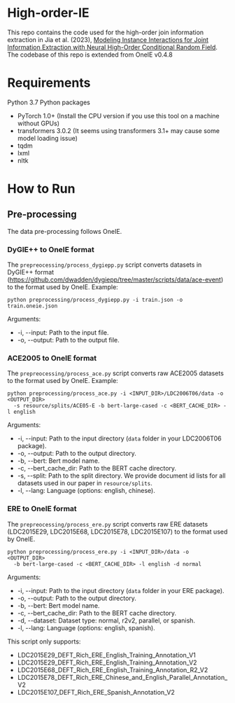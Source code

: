 # High-order-IE


This repo contains the code used for the high-order join information extraction in Jia et al. (2023), [Modeling Instance Interactions for Joint Information Extraction with Neural High-Order Conditional Random Field](https://aclanthology.org/2023.acl-long.766/#). The codebase of this repo is extended from OneIE v0.4.8

# Requirements

Python 3.7
Python packages
- PyTorch 1.0+ (Install the CPU version if you use this tool on a machine without GPUs)
- transformers 3.0.2 (It seems using transformers 3.1+ may cause some model loading issue)
- tqdm
- lxml
- nltk


# How to Run

## Pre-processing
The data pre-processing follows OneIE.

### DyGIE++ to OneIE format
The `prepreocessing/process_dygiepp.py` script converts datasets in DyGIE++
format (https://github.com/dwadden/dygiepp/tree/master/scripts/data/ace-event) to
the format used by OneIE. Example:

```
python preprocessing/process_dygiepp.py -i train.json -o train.oneie.json
```

Arguments:
- -i, --input: Path to the input file.
- -o, --output: Path to the output file.

### ACE2005 to OneIE format
The `prepreocessing/process_ace.py` script converts raw ACE2005 datasets to the
format used by OneIE. Example:

```
python preprocessing/process_ace.py -i <INPUT_DIR>/LDC2006T06/data -o <OUTPUT_DIR>
  -s resource/splits/ACE05-E -b bert-large-cased -c <BERT_CACHE_DIR> -l english
```

Arguments:
- -i, --input: Path to the input directory (`data` folder in your LDC2006T06
  package).
- -o, --output: Path to the output directory.
- -b, --bert: Bert model name.
- -c, --bert_cache_dir: Path to the BERT cache directory.
- -s, --split: Path to the split directory. We provide document id lists for all
  datasets used in our paper in `resource/splits`.
- -l, --lang: Language (options: english, chinese).

### ERE to OneIE format
The `prepreocessing/process_ere.py` script converts raw ERE datasets (LDC2015E29,
LDC2015E68, LDC2015E78, LDC2015E107) to the format used by OneIE. 

```
python preprocessing/process_ere.py -i <INPUT_DIR>/data -o <OUTPUT_DIR>
  -b bert-large-cased -c <BERT_CACHE_DIR> -l english -d normal
```

Arguments:
- -i, --input: Path to the input directory (`data` folder in your ERE package).
- -o, --output: Path to the output directory.
- -b, --bert: Bert model name.
- -c, --bert_cache_dir: Path to the BERT cache directory.
- -d, --dataset: Dataset type: normal, r2v2, parallel, or spanish.
- -l, --lang: Language (options: english, spanish).

This script only supports:
- LDC2015E29_DEFT_Rich_ERE_English_Training_Annotation_V1
- LDC2015E29_DEFT_Rich_ERE_English_Training_Annotation_V2
- LDC2015E68_DEFT_Rich_ERE_English_Training_Annotation_R2_V2
- LDC2015E78_DEFT_Rich_ERE_Chinese_and_English_Parallel_Annotation_V2
- LDC2015E107_DEFT_Rich_ERE_Spanish_Annotation_V2




